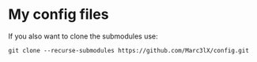 # My config files

If you also want to clone the submodules use:
```
git clone --recurse-submodules https://github.com/Marc3lX/config.git
```
